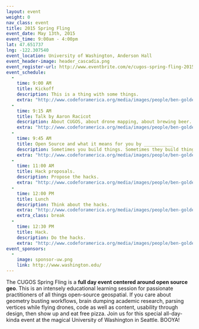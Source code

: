 ```yaml
---
layout: event
weight: 0
nav_class: event
title: 2015 Spring Fling
event_date: May 13th, 2015
event_time: 9:00am - 4:00pm
lat: 47.651737
lng: -122.307540
event_location: University of Washington, Anderson Hall
event_header-image: header_cascadia.png
event_register-url: http://www.eventbrite.com/e/cugos-spring-fling-2015-tickets-16426769911
event_schedule:
  -
    time: 9:00 AM
    title: Kickoff
    description: This is a thing with some things.
    extra: "http://www.codeforamerica.org/media/images/people/ben-golder.jpg"
  -
    time: 9:15 AM
    title: Talk by Aaron Racicot
    description: About CUGOS, about drone mapping, about brewing beer.
    extra: "http://www.codeforamerica.org/media/images/people/ben-golder.jpg"
  -
    time: 9:45 AM
    title: Open Source and what it means for you by ___________
    description: Sometimes you build things. Sometimes they build things. But everytime, we build things.
    extra: "http://www.codeforamerica.org/media/images/people/ben-golder.jpg"
  -
    time: 11:00 AM
    title: Hack proposals.
    description: Propose the hacks.
    extra: "http://www.codeforamerica.org/media/images/people/ben-golder.jpg"
  -
    time: 12:00 PM
    title: Lunch
    description: Think about the hacks.
    extra: "http://www.codeforamerica.org/media/images/people/ben-golder.jpg"
    extra_class: break
  -
    time: 12:30 PM
    title: Hack.
    description: Do the hacks.
    extra: "http://www.codeforamerica.org/media/images/people/ben-golder.jpg"
event_sponsors:
  -
    image: sponsor-uw.png
    link: http://www.washington.edu/
---
```


The CUGOS Spring Fling is a **full day event centered around open source geo**. This is an intensely educational learning session for passionate practitioners of all things open-source geospatial. If you care about geometry busting workflows, brain dumping academic research, parsing vertices while flying drones, code as well as content, usability through design, then show up and eat free pizza. Join us for this special all-day-kinda event at the magical University of Washington in Seattle. BOOYA!

